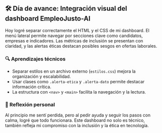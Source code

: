 ## 🛠️ Día de avance: Integración visual del dashboard EmpleoJusto-AI

Hoy logré separar correctamente el HTML y el CSS de mi dashboard. El menú lateral permite navegar por secciones clave como candidatos, empresas e indicadores. Las métricas de inclusión se presentan con claridad, y las alertas éticas destacan posibles sesgos en ofertas laborales.

### 🔍 Aprendizajes técnicos
- Separar estilos en un archivo externo (`estilos.css`) mejora la organización y escalabilidad.
- Usar clases como `.alerta-etica` y `.alerta-dato` permite destacar información crítica.
- La estructura con `<nav>` y `<main>` facilita la navegación y la lectura.

### 🌱 Reflexión personal
Al principio me sentí perdida, pero al pedir ayuda y seguir los pasos con calma, logré que todo funcionara. Este dashboard no solo es técnico, también refleja mi compromiso con la inclusión y la ética en tecnología.


